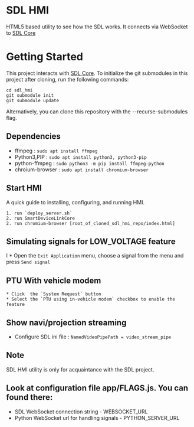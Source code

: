 # SDL HMI

HTML5 based utility to see how the SDL works. It connects via WebSocket to [SDL Core](https://github.com/smartdevicelink/sdl_core)


# Getting Started

This project interacts with [SDL Core](https://github.com/smartdevicelink/sdl_core).
To initialize the git submodules in this project after cloning, run the following commands:
```
cd sdl_hmi
git submodule init
git submodule update
```
Alternatively, you can clone this repository with the --recurse-submodules flag.

## Dependencies 
 
 * ffmpeg : `sudo apt install ffmpeg`
 * Python3,PIP : `sudo apt install python3, python3-pip`
 * python-ffmpeg : `sudo python3 -m pip install ffmpeg-python`
 * chroium-browser : `sudo apt install chromium-browser`

## Start HMI
A quick guide to installing, configuring, and running HMI.

	1. run `deploy_server.sh`
	2. run SmartDeviceLinkCore
	2. run chromium-browser [root_of_cloned_sdl_hmi_repo/index.html]

## Simulating signals for LOW_VOLTAGE feature
I
	* Open the `Exit Application` menu, choose a signal from the menu and press `Send signal`

## PTU With vehicle modem
	* Click  the `System Request` button
    * Select the `PTU using in-vehicle modem` checkbox to enable the feature

## Show navi/projection streaming
 * Configure SDL ini file : `NamedVideoPipePath = video_stream_pipe`
  
## Note
SDL HMI utility is only for acquaintance with the SDL project.

## Look at configuration file app/FLAGS.js. You can found there:
 - SDL WebSocket connection string -
WEBSOCKET_URL
 - Python WebSocket url for handling signals -
PYTHON_SERVER_URL
